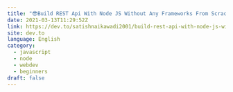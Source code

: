```yaml
---
title: "😎Build REST Api With Node JS Without Any Frameworks From Scrach"
date: 2021-03-13T11:29:52Z
link: https://dev.to/satishnaikawadi2001/build-rest-api-with-node-js-without-any-frameworks-from-scrach-3c6m?utm_medium=RSS&utm_source=news.12bit.vn
site: dev.to
language: English
category:
  - javascript
  - node
  - webdev
  - beginners
draft: false
---
```

